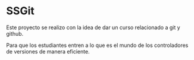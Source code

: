 # SSGit
Este proyecto se realizo con la idea de dar un curso relacionado a git y github.

Para que los estudiantes entren a lo que es el mundo de los controladores de versiones de manera eficiente.